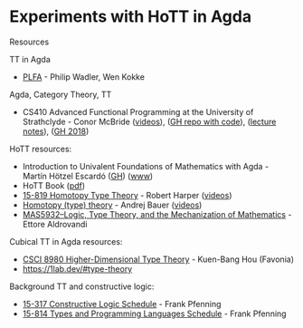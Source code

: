 # Experiments with HoTT in Agda

Resources

TT in Agda
* [PLFA](https://plfa.github.io/) - Philip Wadler, Wen Kokke

Agda, Category Theory, TT
* CS410 Advanced Functional Programming at the University of Strathclyde - Conor McBride ([videos](https://www.youtube.com/playlist?list=PLqggUNm8QSqmeTg5n37oxBif-PInUfTJ2)), ([GH repo with code](https://github.com/pigworker/CS410-17)), ([lecture notes](https://github.com/pigworker/CS410-15/blob/master/CS410-notes.pdf)), ([GH 2018](https://github.com/pigworker/CS410-18))

HoTT resources:
* Introduction to Univalent Foundations of Mathematics with Agda - Martín Hötzel Escardó ([GH](https://github.com/martinescardo/HoTT-UF-Agda-Lecture-Notes)) ([www](https://www.cs.bham.ac.uk/~mhe/HoTT-UF-in-Agda-Lecture-Notes/HoTT-UF-Agda.html))
* HoTT Book ([pdf](https://hott.github.io/book/hott-a4-1351-g99f4de9.pdf))
* [15-819 Homotopy Type Theory](http://www.cs.cmu.edu/~rwh/courses/hott/) - Robert Harper ([videos](https://www.youtube.com/watch?v=u92V0OMgvhM&list=PL1-2D_rCQBarjdqnM21sOsx09CtFSVO6Z))
* [Homotopy (type) theory](https://github.com/andrejbauer/homotopy-type-theory-course) - Andrej Bauer ([videos](https://www.youtube.com/watch?v=FBjz8mFXH7M&list=PL-47DDuiZOMCRDiXDZ1fI0TFLQgQqOdDa))
* [MAS5932–Logic, Type Theory, and the Mechanization of Mathematics](https://www.math.fsu.edu/~ealdrov/teaching/2020-21/fall/MAS5932/agda/) - Ettore Aldrovandi

Cubical TT in Agda resources:
* [CSCI 8980 Higher-Dimensional Type Theory](https://favonia.org/courses/hdtt2020/) - Kuen-Bang Hou (Favonia)
* https://1lab.dev/#type-theory

Background TT and constructive logic:
* [15-317 Constructive Logic
Schedule](http://www.cs.cmu.edu/~fp/courses/15317-f17/schedule.html) - Frank Pfenning
* [15-814 Types and Programming Languages
Schedule](https://www.cs.cmu.edu/~fp/courses/15814-f21/schedule.html) - Frank Pfenning

